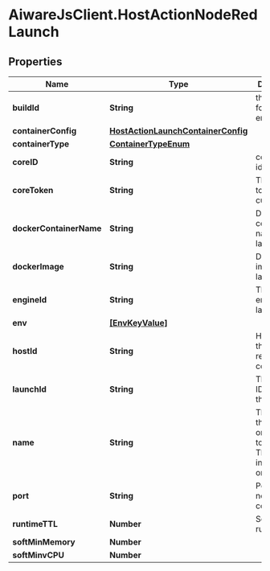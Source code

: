 # AiwareJsClient.HostActionNodeRedLaunch

## Properties

Name | Type | Description | Notes
------------ | ------------- | ------------- | -------------
**buildId** | **String** | the buildId for the engine | [optional] 
**containerConfig** | [**HostActionLaunchContainerConfig**](HostActionLaunchContainerConfig.md) |  | [optional] 
**containerType** | [**ContainerTypeEnum**](ContainerTypeEnum.md) |  | [optional] 
**coreID** | **String** | core system id of graphql | [optional] 
**coreToken** | **String** | The core token of the current user. | [optional] 
**dockerContainerName** | **String** | Docker container name to launch | [optional] 
**dockerImage** | **String** | Docker image to launch | [optional] 
**engineId** | **String** | The id of the engine to launch | [optional] 
**env** | [**[EnvKeyValue]**](EnvKeyValue.md) |  | [optional] 
**hostId** | **String** | HostID of the node-red container | [optional] 
**launchId** | **String** | The Launch ID to use for the launch | [optional] 
**name** | **String** | The name of the engine or process to launch. This is informational only. | [optional] 
**port** | **String** | Port of the node-red container | [optional] 
**runtimeTTL** | **Number** | Seconds to run | [optional] 
**softMinMemory** | **Number** |  | [optional] 
**softMinvCPU** | **Number** |  | [optional] 


